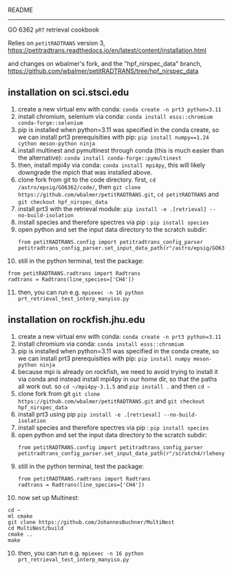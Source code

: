 README

______


GO 6362 `pRT` retrieval cookbook

Relies on `petitRADTRANS` version 3, https://petitradtrans.readthedocs.io/en/latest/content/installation.html

and changes on wbalmer's fork, and the "hpf_nirspec_data" branch, https://github.com/wbalmer/petitRADTRANS/tree/hpf_nirspec_data


## installation on sci.stsci.edu

1) create a new virtual env with conda: `conda create -n prt3 python=3.11`
2) install chromium, selenium via conda: `conda install esss::chromium conda-forge::selenium`
3) pip is installed when python=3.11 was specified in the conda create, so we can install prt3 prerequisities with pip: `pip install numpy==1.24 cython meson-python ninja`
4) install multinest and pymultinest through conda (this is much easier than the alternative): `conda install conda-forge::pymultinest`
5) then, install mpi4y via conda: `conda install mpi4py`, this will likely downgrade the mpich that was installed above.
6) clone fork from git to the code directory. first, `cd /astro/epsig/GO6362/code/`, then `git clone https://github.com/wbalmer/petitRADTRANS.git`, `cd petitRADTRANS` and `git checkout hpf_nirspec_data`
7) install prt3 with the retrieval module: `pip install -e .[retrieval] --no-build-isolation`
8) install species and therefore spectres via pip : `pip install species`
9) open python and set the input data directory to the scratch subdir:
   ```
   from petitRADTRANS.config import petitradtrans_config_parser
   petitradtrans_config_parser.set_input_data_path(r"/astro/epsig/GO6362/code/prt3/input_data")
   ```
10) still in the python terminal, test the package:
   ```
   from petitRADTRANS.radtrans import Radtrans
   radtrans = Radtrans(line_species=['CH4'])
   ```
11) then, you can run e.g. `mpiexec -n 16 python prt_retrieval_test_interp_manyiso.py`

## installation on rockfish.jhu.edu

1) create a new virtual env with conda: `conda create -n prt3 python=3.11`
2) install chromium via conda: `conda install esss::chromium`
3) pip is installed when python=3.11 was specified in the conda create, so we can install prt3 prerequisities with pip: `pip install numpy meson-python ninja`
4) because mpi is already on rockfish, we need to avoid trying to install it via conda and instead install mpi4py in our home dir, so that the paths all work out. so `cd ~/mpi4py-3.1.5` and `pip install .` and then `cd ~`
5) clone fork from git `git clone https://github.com/wbalmer/petitRADTRANS.git` and `git checkout hpf_nirspec_data`
6) install prt3 using pip `pip install -e .[retrieval] --no-build-isolation`
7) install species and therefore spectres via pip : `pip install species`
8) open python and set the input data directory to the scratch subdir:
   ```
   from petitRADTRANS.config import petitradtrans_config_parser
   petitradtrans_config_parser.set_input_data_path(r"/scratch4/rleheny1/wbalmer1/prt3/input_data")
   ```
9) still in the python terminal, test the package:
   ```
   from petitRADTRANS.radtrans import Radtrans
   radtrans = Radtrans(line_species=['CH4'])
   ```
10) now set up Multinest:
   ```
   cd ~
   ml cmake
   git clone https://github.com/JohannesBuchner/MultiNest
   cd MultiNest/build
   cmake ..
   make
   ```
10) then, you can run e.g. `mpiexec -n 16 python prt_retrieval_test_interp_manyiso.py`